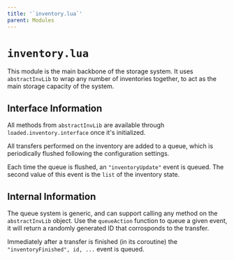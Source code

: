 ```yaml
---
title: '`inventory.lua`'
parent: Modules
---
```

# `inventory.lua`
This module is the main backbone of the storage system. It uses `abstractInvLib` to wrap any number of inventories together, to act as the main storage capacity of the system.

## Interface Information
All methods from `abstractInvLib` are available through `loaded.inventory.interface` once it's initialized. 

All transfers performed on the inventory are added to a queue, which is periodically flushed following the configuration settings.

Each time the queue is flushed, an `"inventoryUpdate"` event is queued. The second value of this event is the `list` of the inventory state.

## Internal Information
The queue system is generic, and can support calling any method on the `abstractInvLib` object. Use the `queueAction` function to queue a given event, it will return a randomly generated ID that corrosponds to the transfer.

Immediately after a transfer is finished (in its coroutine) the `"inventoryFinished", id, ...` event is queued.
